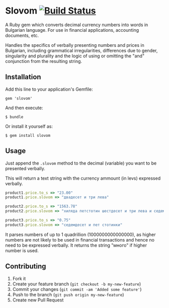 # Slovom [![Build Status](https://secure.travis-ci.org/tarakanbg/slovom.png)](http://travis-ci.org/tarakanbg/slovom)

A Ruby gem which converts decimal currency numbers into words in Bulgarian language. For use in financial applications, accounting documents, etc.

Handles the specifics of verbally presenting numbers and prices in Bulgarian, including grammatical irregularities, differences due to gender, singularity and plurality and the logic of using or omitting the "and" conjunction from the resulting string.

## Installation

Add this line to your application's Gemfile:

    gem 'slovom'

And then execute:

    $ bundle

Or install it yourself as:

    $ gem install slovom

## Usage

Just append the `.slovom` method to the decimal (variable) you want to be presented verbally.

This will return a text string with the currency ammount (in levs) expressed verbally.

```ruby
product1.price.to_s => "23.00"
product1.price.slovom => "двадесет и три лева"

product2.price.to_s => "1563.78"
product2.price.slovom => "хиляда петстотин шестдесет и три лева и седемдесет и осем стотинки"

product3.price.to_s => "0.75"
product3.price.slovom => "седемдесет и пет стотинки"
```

It parses numbers of up to 1 quadrillion (1000000000000000), as higher numbers are not likely to be used in financial transactions and hence no need to be expressed verbally. It returns the string "много" if higher number is used.

## Contributing

1. Fork it
2. Create your feature branch (`git checkout -b my-new-feature`)
3. Commit your changes (`git commit -am 'Added some feature'`)
4. Push to the branch (`git push origin my-new-feature`)
5. Create new Pull Request
